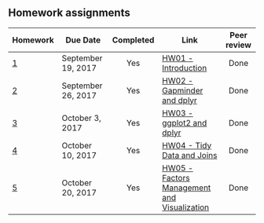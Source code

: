 Homework assignments
--------------------

| Homework                                                          | Due Date           | Completed | Link                                 |                                                                     Peer review                                                                    |
|-------------------------------------------------------------------|--------------------|:---------:|--------------------------------------|:--------------------------------------------------------------------------------------------------------------------------------------------------:|
| [1](http://stat545.com/hw01_edit-README.html)                     | September 19, 2017 |    Yes    | [HW01 -  Introduction](https://github.com/Maria815/STAT545-hw01-guo-maria/blob/master/hw01_gapminder.md) |   Done   |
| [2](http://stat545.com/hw02_explore-gapminder-dplyr.html)         | September 26, 2017 |    Yes    | [HW02 - Gapminder and dplyr](https://github.com/Maria815/STAT545-hw-Guo-Maria/blob/master/hw02/hw2_for_new_repo.md) |    Done   |
| [3](http://stat545.com/hw03_dplyr-and-more-ggplot2.html)          | October 3, 2017    |    Yes    | [HW03 - ggplot2 and dplyr](https://github.com/Maria815/STAT545-hw-Guo-Maria/blob/master/hw03/hw03.md) |     Done   |  
| [4](http://stat545.com/hw04_tidy-data-joins.html)                 | October 10, 2017   |    Yes    | [HW04 - Tidy Data and Joins](https://github.com/Maria815/STAT545-hw-Guo-Maria/blob/master/hw04/hw04.md) |     Done   |   
| [5](http://stat545.com/hw05_factor-figure-boss-repo-hygiene.html) | October 20, 2017   |     Yes    | [HW05 - Factors Management and Visualization](https://github.com/Maria815/STAT545-hw-Guo-Maria/blob/master/hw05/hw05.md) |  Done  |                                     
